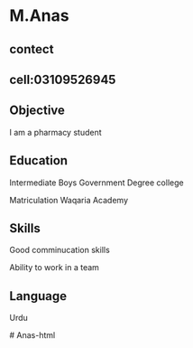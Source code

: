 <!DOCTYPE html>
<html lang="en">
<head>
    <meta charset="UTF-8">
    <meta name="viewport" content="width=device-width, initial-scale=1.0">
    <title>Document</title>
</head>
<body>
<h1>M.Anas</h1>
<h2> contect<h2>
<p> cell:03109526945</p>
<h2>Objective</h2>
<p>I am a pharmacy student</p>
<h2>Education</h2>
<p>Intermediate Boys Government Degree college</p> 
<p>Matriculation Waqaria Academy</p>
<h2>Skills</h2>
<p> Good comminucation skills</p>
<P> Ability to work in a team</p>
<h2> Language</h2>
<p> Urdu </p># Anas-html
